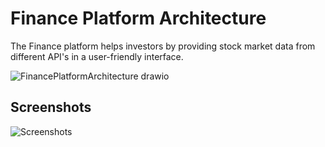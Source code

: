 # Finance Platform Architecture

The Finance platform helps investors by providing stock market data from different API's in a user-friendly interface.

![FinancePlatformArchitecture drawio](https://github.com/user-attachments/assets/8d8c9f89-75ba-4b72-aace-d70db4343011)

## Screenshots

![Screenshots](https://github.com/user-attachments/assets/dcb2d09b-33ff-4099-a828-78425c913fe7)
